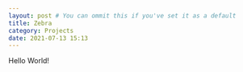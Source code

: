 ```yaml
---
layout: post # You can ommit this if you've set it as a default
title: Zebra
category: Projects
date: 2021-07-13 15:13
---
```

Hello World!
